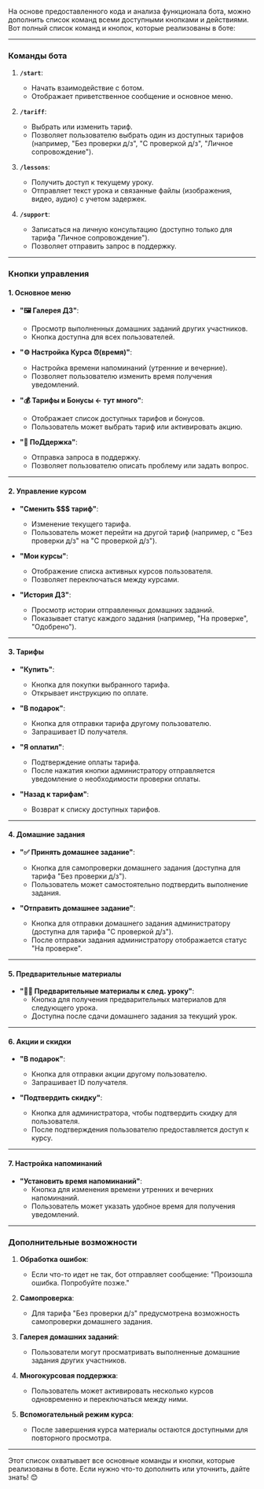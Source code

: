 На основе предоставленного кода и анализа функционала бота, можно дополнить список команд всеми доступными кнопками и действиями. Вот полный список команд и кнопок, которые реализованы в боте:

---

### **Команды бота**

1. **`/start`**:
   - Начать взаимодействие с ботом.
   - Отображает приветственное сообщение и основное меню.

2. **`/tariff`**:
   - Выбрать или изменить тариф.
   - Позволяет пользователю выбрать один из доступных тарифов (например, "Без проверки д/з", "С проверкой д/з", "Личное сопровождение").

3. **`/lessons`**:
   - Получить доступ к текущему уроку.
   - Отправляет текст урока и связанные файлы (изображения, видео, аудио) с учетом задержек.

4. **`/support`**:
   - Записаться на личную консультацию (доступно только для тарифа "Личное сопровождение").
   - Позволяет отправить запрос в поддержку.

---

### **Кнопки управления**

#### 1. **Основное меню**
- **"🖼 Галерея ДЗ"**:
  - Просмотр выполненных домашних заданий других участников.
  - Кнопка доступна для всех пользователей.

- **"⚙ Настройка Курса ⏰(время)"**:
  - Настройка времени напоминаний (утренние и вечерние).
  - Позволяет пользователю изменить время получения уведомлений.

- **"💰 Тарифы и Бонусы <- тут много"**:
  - Отображает список доступных тарифов и бонусов.
  - Пользователь может выбрать тариф или активировать акцию.

- **"🙋 ПоДдержка"**:
  - Отправка запроса в поддержку.
  - Позволяет пользователю описать проблему или задать вопрос.

---

#### 2. **Управление курсом**
- **"Сменить $$$ тариф"**:
  - Изменение текущего тарифа.
  - Пользователь может перейти на другой тариф (например, с "Без проверки д/з" на "С проверкой д/з").

- **"Мои курсы"**:
  - Отображение списка активных курсов пользователя.
  - Позволяет переключаться между курсами.

- **"История ДЗ"**:
  - Просмотр истории отправленных домашних заданий.
  - Показывает статус каждого задания (например, "На проверке", "Одобрено").

---

#### 3. **Тарифы**
- **"Купить"**:
  - Кнопка для покупки выбранного тарифа.
  - Открывает инструкцию по оплате.

- **"В подарок"**:
  - Кнопка для отправки тарифа другому пользователю.
  - Запрашивает ID получателя.

- **"Я оплатил"**:
  - Подтверждение оплаты тарифа.
  - После нажатия кнопки администратору отправляется уведомление о необходимости проверки оплаты.

- **"Назад к тарифам"**:
  - Возврат к списку доступных тарифов.

---

#### 4. **Домашние задания**
- **"✅ Принять домашнее задание"**:
  - Кнопка для самопроверки домашнего задания (доступна для тарифа "Без проверки д/з").
  - Пользователь может самостоятельно подтвердить выполнение задания.

- **"Отправить домашнее задание"**:
  - Кнопка для отправки домашнего задания администратору (доступна для тарифа "С проверкой д/з").
  - После отправки задания администратору отображается статус "На проверке".

---

#### 5. **Предварительные материалы**
- **"🙇🏼 Предварительные материалы к след. уроку"**:
  - Кнопка для получения предварительных материалов для следующего урока.
  - Доступна после сдачи домашнего задания за текущий урок.

---

#### 6. **Акции и скидки**
- **"В подарок"**:
  - Кнопка для отправки акции другому пользователю.
  - Запрашивает ID получателя.

- **"Подтвердить скидку"**:
  - Кнопка для администратора, чтобы подтвердить скидку для пользователя.
  - После подтверждения пользователю предоставляется доступ к курсу.

---

#### 7. **Настройка напоминаний**
- **"Установить время напоминаний"**:
  - Кнопка для изменения времени утренних и вечерних напоминаний.
  - Пользователь может указать удобное время для получения уведомлений.

---

### **Дополнительные возможности**

1. **Обработка ошибок**:
   - Если что-то идет не так, бот отправляет сообщение: "Произошла ошибка. Попробуйте позже."

2. **Самопроверка**:
   - Для тарифа "Без проверки д/з" предусмотрена возможность самопроверки домашнего задания.

3. **Галерея домашних заданий**:
   - Пользователи могут просматривать выполненные домашние задания других участников.

4. **Многокурсовая поддержка**:
   - Пользователь может активировать несколько курсов одновременно и переключаться между ними.

5. **Вспомогательный режим курса**:
   - После завершения курса материалы остаются доступными для повторного просмотра.

---

Этот список охватывает все основные команды и кнопки, которые реализованы в боте. Если нужно что-то дополнить или уточнить, дайте знать! 😊